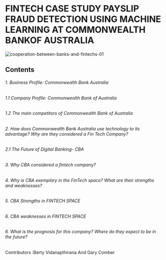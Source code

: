 # FINTECH CASE STUDY PAYSLIP FRAUD DETECTION USING MACHINE LEARNING AT COMMONWEALTH BANKOF AUSTRALIA

![cooperation-between-banks-and-fintechs-01](https://user-images.githubusercontent.com/105048228/169200568-1543285e-134c-423e-bfd9-1371548c6d39.jpg)

## Contents

###### 1. Business Profile: Commonwealth Bank Australia

######    1.1 Company Profile: Commonwealth Bank of Australia

######    1.2 The main competitors of Commonwealth Bank of Australia

###### 2. How does Commonwealth Bank Australia use technology to its advantage? Why are they considered a Fin Tech Company? 

######    2.1 The Future of Digital Banking- CBA

###### 3. Why CBA considered a fintech company?

###### 4. Why is CBA exemplary in the FinTech space? What are their strengths and weaknesses?

###### 5. CBA Strengths in FINTECH SPACE

###### 6. CBA weaknesses in FINTECH SPACE

###### 6. What is the prognosis for this company? Where do they expect to be in the future?

Contributors :Berty Vidanapthirana And Gary Comber
     
